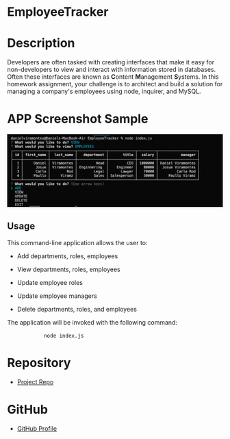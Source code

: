 # EmployeeTracker

# Description 

Developers are often tasked with creating interfaces that make it easy for non-developers to view and interact with information stored in databases. Often these interfaces are known as **C**ontent **M**anagement **S**ystems. In this homework assignment, your challenge is to architect and build a solution for managing a company's employees using node, inquirer, and MySQL.

# APP Screenshot Sample
![Foto1](Foto1.png) 

## Usage

This command-line application allows the user to:

  * Add departments, roles, employees

  * View departments, roles, employees

  * Update employee roles

  * Update employee managers

  * Delete departments, roles, and employees

The application will be invoked with the following command:

                node index.js


# Repository
- [Project Repo](https://github.com/danielviram/EmployeeTracker)
# GitHub
- [GitHub Profile](https://github.com/danielviram)